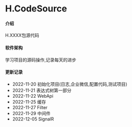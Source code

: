 # H.CodeSource

#### 介绍
H.XXXX包源代码

#### 软件架构
学习项目的源码操作,记录每天的进步

#### 更新记录
- 2022-11-20  初始化项目(日志,企业微信,配置代码,测试项目)
- 2022-11-21  表达式树第一部分
- 2022-11-22  WebApi
- 2022-11-25  缓存
- 2022-11-27  Filter
- 2022-11-29  中间件
- 2022-12-05  SignalR